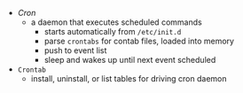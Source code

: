 
+ _Cron_ 
    + a daemon that executes scheduled commands
        + starts automatically from `/etc/init.d`
        + parse `crontabs` for contab files, loaded into memory
        + push to event list 
        + sleep and wakes up until next event scheduled
+ `Crontab`
    + install, uninstall, or list tables for driving cron daemon


